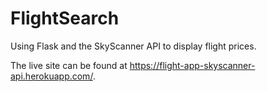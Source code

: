 # FlightSearch
Using Flask and the SkyScanner API to display flight prices.

The live site can be found at https://flight-app-skyscanner-api.herokuapp.com/.


